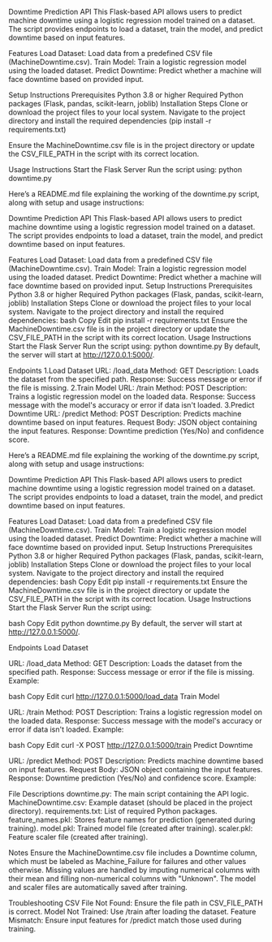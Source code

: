 Downtime Prediction API
This Flask-based API allows users to predict machine downtime using a logistic regression model trained on a dataset. The script provides endpoints to load a dataset, train the model, and predict downtime based on input features.

Features
Load Dataset: Load data from a predefined CSV file (MachineDowntime.csv).
Train Model: Train a logistic regression model using the loaded dataset.
Predict Downtime: Predict whether a machine will face downtime based on provided input.

Setup Instructions
Prerequisites
Python 3.8 or higher
Required Python packages (Flask, pandas, scikit-learn, joblib)
Installation Steps
Clone or download the project files to your local system.
Navigate to the project directory and install the required dependencies (pip install -r requirements.txt)

Ensure the MachineDowntime.csv file is in the project directory or update the CSV_FILE_PATH in the script with its correct location.

Usage Instructions
Start the Flask Server
Run the script using: python downtime.py

Here’s a README.md file explaining the working of the downtime.py script, along with setup and usage instructions:

Downtime Prediction API
This Flask-based API allows users to predict machine downtime using a logistic regression model trained on a dataset. The script provides endpoints to load a dataset, train the model, and predict downtime based on input features.

Features
Load Dataset: Load data from a predefined CSV file (MachineDowntime.csv).
Train Model: Train a logistic regression model using the loaded dataset.
Predict Downtime: Predict whether a machine will face downtime based on provided input.
Setup Instructions
Prerequisites
Python 3.8 or higher
Required Python packages (Flask, pandas, scikit-learn, joblib)
Installation Steps
Clone or download the project files to your local system.
Navigate to the project directory and install the required dependencies:
bash
Copy
Edit
pip install -r requirements.txt
Ensure the MachineDowntime.csv file is in the project directory or update the CSV_FILE_PATH in the script with its correct location.
Usage Instructions
Start the Flask Server
Run the script using: python downtime.py
By default, the server will start at http://127.0.0.1:5000/.

Endpoints
1.Load Dataset
URL: /load_data
Method: GET
Description: Loads the dataset from the specified path.
Response: Success message or error if the file is missing.
2.Train Model
URL: /train
Method: POST
Description: Trains a logistic regression model on the loaded data.
Response: Success message with the model's accuracy or error if data isn't loaded.
3.Predict Downtime
URL: /predict
Method: POST
Description: Predicts machine downtime based on input features.
Request Body: JSON object containing the input features.
Response: Downtime prediction (Yes/No) and confidence score.


Here’s a README.md file explaining the working of the downtime.py script, along with setup and usage instructions:

Downtime Prediction API
This Flask-based API allows users to predict machine downtime using a logistic regression model trained on a dataset. The script provides endpoints to load a dataset, train the model, and predict downtime based on input features.

Features
Load Dataset: Load data from a predefined CSV file (MachineDowntime.csv).
Train Model: Train a logistic regression model using the loaded dataset.
Predict Downtime: Predict whether a machine will face downtime based on provided input.
Setup Instructions
Prerequisites
Python 3.8 or higher
Required Python packages (Flask, pandas, scikit-learn, joblib)
Installation Steps
Clone or download the project files to your local system.
Navigate to the project directory and install the required dependencies:
bash
Copy
Edit
pip install -r requirements.txt
Ensure the MachineDowntime.csv file is in the project directory or update the CSV_FILE_PATH in the script with its correct location.
Usage Instructions
Start the Flask Server
Run the script using:

bash
Copy
Edit
python downtime.py
By default, the server will start at http://127.0.0.1:5000/.

Endpoints
Load Dataset

URL: /load_data
Method: GET
Description: Loads the dataset from the specified path.
Response: Success message or error if the file is missing.
Example:

bash
Copy
Edit
curl http://127.0.0.1:5000/load_data
Train Model

URL: /train
Method: POST
Description: Trains a logistic regression model on the loaded data.
Response: Success message with the model's accuracy or error if data isn't loaded.
Example:

bash
Copy
Edit
curl -X POST http://127.0.0.1:5000/train
Predict Downtime

URL: /predict
Method: POST
Description: Predicts machine downtime based on input features.
Request Body: JSON object containing the input features.
Response: Downtime prediction (Yes/No) and confidence score.
Example:

File Descriptions
downtime.py: The main script containing the API logic.
MachineDowntime.csv: Example dataset (should be placed in the project directory).
requirements.txt: List of required Python packages.
feature_names.pkl: Stores feature names for prediction (generated during training).
model.pkl: Trained model file (created after training).
scaler.pkl: Feature scaler file (created after training).

Notes
Ensure the MachineDowntime.csv file includes a Downtime column, which must be labeled as Machine_Failure for failures and other values otherwise.
Missing values are handled by imputing numerical columns with their mean and filling non-numerical columns with "Unknown".
The model and scaler files are automatically saved after training.

Troubleshooting
CSV File Not Found: Ensure the file path in CSV_FILE_PATH is correct.
Model Not Trained: Use /train after loading the dataset.
Feature Mismatch: Ensure input features for /predict match those used during training.


